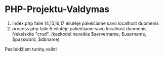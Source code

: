 # PHP-Projektu-Valdymas
1. index.php faile 14,15,16,17 eilutėje pakeičiame savo localhost duomenis
2. process.php faile 5 eilutėje pakeičiame savo localhost duomenis. Nekeiskite "crud". (kazkodel neveikia $servername, $username, $password, $dbname)

Pasileidžiam turėtų veikti
